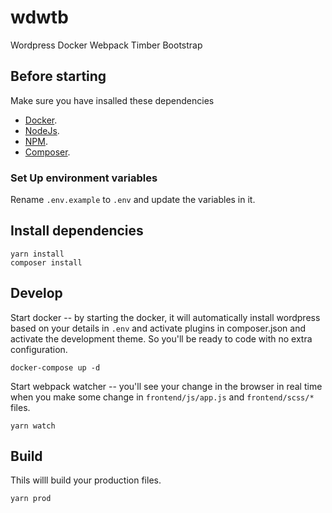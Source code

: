 # wdwtb
Wordpress Docker Webpack Timber Bootstrap

## Before starting
Make sure you have insalled these dependencies

- [Docker](https://docs.docker.com/).
- [NodeJs](https://nodejs.org/it/download/).
- [NPM](https://www.npmjs.com/get-npm).
- [Composer](https://getcomposer.org/download/).

### Set Up environment variables

Rename `.env.example` to `.env` and update the variables in it. 

## Install dependencies
```
yarn install
composer install
```

## Develop

Start docker -- by starting the docker, it will automatically install wordpress based on your details in `.env` and activate plugins in composer.json and activate the development theme. So you'll be ready to code with no extra configuration. 
```
docker-compose up -d
```

Start webpack watcher -- you'll see your change in the browser in real time when you make some change in `frontend/js/app.js` and `frontend/scss/*` files.
```
yarn watch
```

## Build

Thils willl build your production files.
```
yarn prod
```




